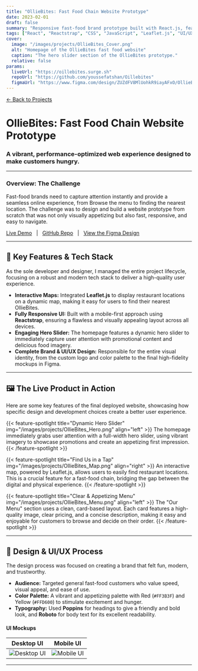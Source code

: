 ```yaml
---
title: "OllieBites: Fast Food Chain Website Prototype"
date: 2023-02-01
draft: false
summary: "Responsive fast-food brand prototype built with React.js, featuring interactive maps via Leaflet.js, a custom UI/UX, and optimized performance."
tags: ["React", "Reactstrap", "CSS", "JavaScript", "Leaflet.js", "UI/UX", "Netlify"]
cover:
  image: "/images/projects/OllieBites_Cover.png"
  alt: "Homepage of the OllieBites fast food website"
  caption: "The hero slider section of the OllieBites prototype."
  relative: false
params:
  liveUrl: "https://oillebites.surge.sh"
  repoUrl: "https://github.com/youssefatshan/Oillebites"
  figmaUrl: "https://www.figma.com/design/ZUZdFV8MlUohkR9iayAFxO/OllieBites?node-id=0-1&t=4Kiik6QmRuEqxCBA-1"
---
```


[← Back to Projects](/projects/)

# OllieBites: Fast Food Chain Website Prototype
### A vibrant, performance-optimized web experience designed to make customers hungry.

---

### Overview: The Challenge

Fast-food brands need to capture attention instantly and provide a seamless online experience, from Browse the menu to finding the nearest location. The challenge was to design and build a website prototype from scratch that was not only visually appetizing but also fast, responsive, and easy to navigate.

[Live Demo](https://oillebites.surge.sh) &nbsp; | &nbsp; [GitHub Repo](https://github.com/youssefatshan/Oillebites) &nbsp; | &nbsp; [View the Figma Design](https://www.figma.com/design/ZUZdFV8MlUohkR9iayAFxO/OllieBites?node-id=0-1&t=4Kiik6QmRuEqxCBA-1)

---

## 🎯 Key Features & Tech Stack

As the sole developer and designer, I managed the entire project lifecycle, focusing on a robust and modern tech stack to deliver a high-quality user experience.

* **Interactive Maps:** Integrated **Leaflet.js** to display restaurant locations on a dynamic map, making it easy for users to find their nearest OllieBites.
* **Fully Responsive UI:** Built with a mobile-first approach using **Reactstrap**, ensuring a flawless and visually appealing layout across all devices.
* **Engaging Hero Slider:** The homepage features a dynamic hero slider to immediately capture user attention with promotional content and delicious food imagery.
* **Complete Brand & UI/UX Design:** Responsible for the entire visual identity, from the custom logo and color palette to the final high-fidelity mockups in Figma.

---

## 🖼️ The Live Product in Action

Here are some key features of the final deployed website, showcasing how specific design and development choices create a better user experience.

{{< feature-spotlight title="Dynamic Hero Slider" img="/images/projects/OllieBites_Hero.png" align="left" >}}
The homepage immediately grabs user attention with a full-width hero slider, using vibrant imagery to showcase promotions and create an appetizing first impression.
{{< /feature-spotlight >}}

{{< feature-spotlight title="Find Us in a Tap" img="/images/projects/OllieBites_Map.png" align="right" >}}
An interactive map, powered by Leaflet.js, allows users to easily find restaurant locations. This is a crucial feature for a fast-food chain, bridging the gap between the digital and physical experience.
{{< /feature-spotlight >}}

{{< feature-spotlight title="Clear & Appetizing Menu" img="/images/projects/OllieBites_Menu.png" align="left" >}}
The "Our Menu" section uses a clean, card-based layout. Each card features a high-quality image, clear pricing, and a concise description, making it easy and enjoyable for customers to browse and decide on their order.
{{< /feature-spotlight >}}


---

## 🎨 Design & UI/UX Process

The design process was focused on creating a brand that felt fun, modern, and trustworthy.

* **Audience:** Targeted general fast-food customers who value speed, visual appeal, and ease of use.
* **Color Palette:** A vibrant and appetizing palette with Red (`#FF3B3F`) and Yellow (`#FFD600`) to stimulate excitement and hunger.
* **Typography:** Used **Poppins** for headings to give a friendly and bold look, and **Roboto** for body text for its excellent readability.

#### UI Mockups

| Desktop UI | Mobile UI |
|:---:|:---:|
![Desktop UI](/images/projects/OllieBites_Macbook_Pro_Preview.png) | ![Mobile UI](/images/projects/OllieBites_iPhone_14_Pro_Preview.png) |

---
